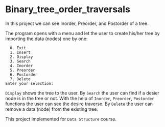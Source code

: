 # Binary_tree_order_traversals

In this project we can see Inorder, Preorder, and Postorder of a tree.

The program opens with a menu and let the user to create his/her tree by importing the data (nodes) one by one:

```
  0. Exit
  1. Insert
  2. Display
  3. Search
  4. Inorder
  5. Preorder
  6. Postorder
  7. Delete
Enter your selection:
```
```Display``` shows the tree to the user.
By ```Search``` the user can find if a desier node is in the tree or not.
With the help of ```Inorder```, ```Preorder```, ```Postorder``` functions the user can see the desire traverse.
By ```Delete``` the user can remove a data (node) from the existing tree.

This project implemented for ```Data Structure``` course.
